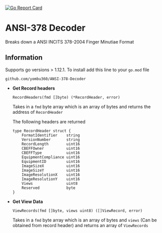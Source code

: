 [![Go Report Card](https://goreportcard.com/badge/github.com/flannel-dev-lab/ANSI-378-Decoder)](https://goreportcard.com/report/github.com/flannel-dev-lab/ANSI-378-Decoder)
# ANSI-378 Decoder

Breaks down a ANSI INCITS 378-2004 Finger Minutiae Format

## Information

Supports go versions > 1.12.1. To install add this line to your `go.mod` file 

`github.com/yombu360/ANSI-378-Decoder`

- **Get Record headers**
    ```
    RecordHeaders(fmd []byte) (*RecordHeader, error)
    ```
    Takes in a `fmd` byte array which is an array of bytes and returns the address of `RecordHeader`
    
    The following headers are returned
    ```
    type RecordHeader struct {
    	FormatIdentifier    string
    	VersionNumber       string
    	RecordLength        uint16
    	CBEFFOwner          uint16
    	CBEFFType           uint16
    	EquipmentCompliance uint16
    	EquipmentID         uint16
    	ImageSizeX          uint16
    	ImageSizeY          uint16
    	ImageResolutionX    uint16
    	ImageResolutionY    uint16
    	Views               uint8
    	Reserved            byte
    }
    ```
    
- **Get View Data**
    ```
    ViewRecords(fmd []byte, views uint8) ([]ViewRecord, error)
    ```
    Takes in a `fmd` byte array which is an array of bytes and `views` (Can be obtained from record header) and returns an 
    array of `ViewRecords`
    


